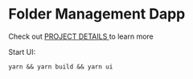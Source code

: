 # Folder Management Dapp

Check out <a href="">PROJECT DETAILS </a> to learn more

Start UI:

```
yarn && yarn build && yarn ui
```

